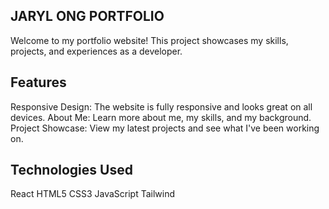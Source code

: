 
## JARYL ONG PORTFOLIO

Welcome to my portfolio website! This project showcases my skills, projects, and experiences as a developer.

## Features
Responsive Design: The website is fully responsive and looks great on all devices.
About Me: Learn more about me, my skills, and my background.
Project Showcase: View my latest projects and see what I've been working on.

## Technologies Used
React
HTML5
CSS3
JavaScript
Tailwind
